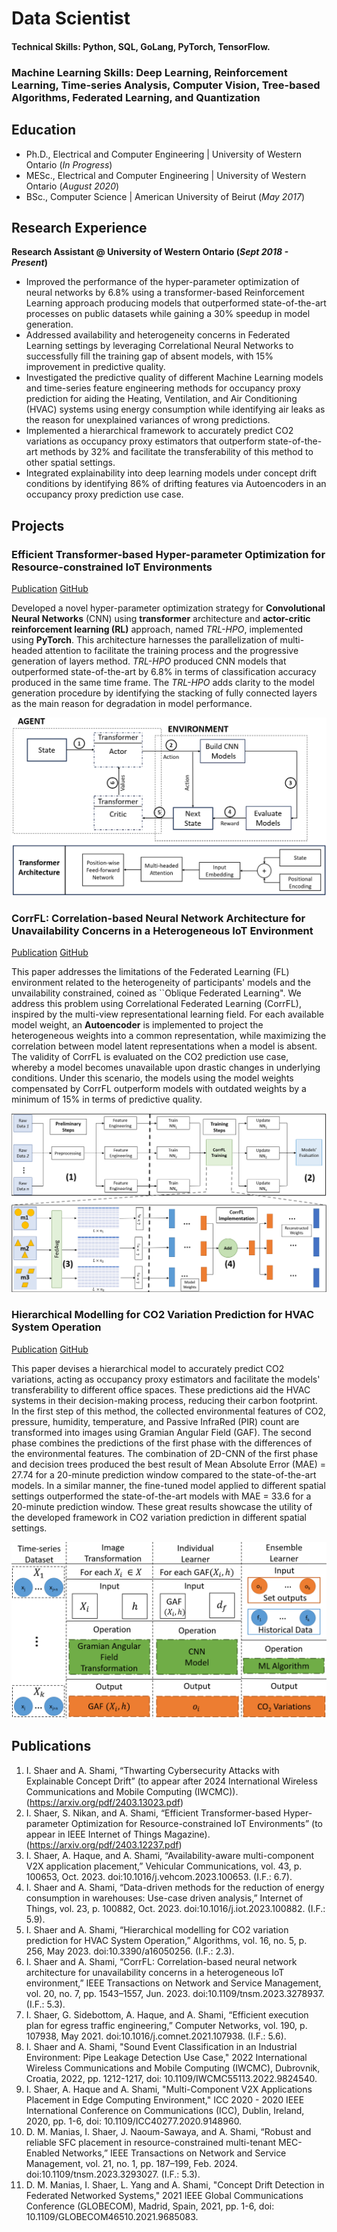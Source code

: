 # Data Scientist

#### Technical Skills: Python, SQL, GoLang, PyTorch, TensorFlow. 
### Machine Learning Skills: Deep Learning, Reinforcement Learning, Time-series Analysis, Computer Vision, Tree-based Algorithms, Federated Learning, and Quantization

## Education
- Ph.D., Electrical and Computer Engineering | University of Western Ontario (_In Progress_)
- MESc., Electrical and Computer Engineering | University of Western Ontario (_August 2020_)
- BSc., Computer Science | American University of Beirut (_May 2017_)						       		             		

## Research Experience
**Research Assistant @ University of Western Ontario (_Sept 2018 - Present_)**
- Improved the performance of the hyper-parameter optimization of neural networks by 6.8% using a transformer-based Reinforcement Learning approach producing models that outperformed state-of-the-art processes on public datasets while gaining a 30% speedup in model generation. 
- Addressed availability and heterogeneity concerns in Federated Learning settings by leveraging Correlational Neural Networks to successfully fill the training gap of absent models, with 15% improvement in predictive quality.  
- Investigated the predictive quality of different Machine Learning models and time-series feature engineering methods for occupancy proxy prediction for aiding the Heating, Ventilation, and Air Conditioning (HVAC) systems using energy consumption while identifying air leaks as the reason for unexplained variances of wrong predictions.
- Implemented a hierarchical framework to accurately predict CO2 variations as occupancy proxy estimators that outperform state-of-the-art methods by 32% and facilitate the transferability of this method to other spatial settings.
- Integrated explainability into deep learning models under concept drift conditions by identifying 86% of drifting features via Autoencoders in an occupancy proxy prediction use case.

## Projects
### Efficient Transformer-based Hyper-parameter Optimization for Resource-constrained IoT Environments
[Publication](https://arxiv.org/abs/2403.12237)
[GitHub](https://github.com/ibrahimshaer/TRL-HPO)

Developed a novel hyper-parameter optimization strategy for **Convolutional Neural Networks** (CNN) using **transformer** architecture and **actor-critic reinforcement learning (RL)** approach, named _TRL-HPO_, implemented using **PyTorch**. This architecture harnesses the parallelization of multi-headed attention to facilitate the training process and the progressive generation of layers method. _TRL-HPO_ produced CNN models that outperformed state-of-the-art by 6.8% in terms of classification accuracy produced in the same time frame. The _TRL-HPO_ adds clarity to the model generation procedure by identifying the stacking of fully connected layers as the main reason for degradation in model performance. 


![Architecture](/assets/img/architecture_v3.png)

### CorrFL: Correlation-based Neural Network Architecture for Unavailability Concerns in a Heterogeneous IoT Environment 
[Publication](https://arxiv.org/abs/2307.12149)
[GitHub](https://github.com/Western-OC2-Lab/CorrFL)

This paper addresses the limitations of the Federated Learning (FL) environment related to the heterogeneity of participants' models and the unvailability constrained, coined as ``Oblique Federated Learning". We address this problem using Correlational Federated Learning (CorrFL), inspired by the multi-view representational learning field. For each available model weight, an **Autoencoder** is implemented to project the heterogeneous weights into a common representation, while maximizing the correlation between model latent representations when a model is absent. The validity of CorrFL is evaluated on the CO2 prediction use case, whereby a model becomes unavailable upon drastic changes in underlying conditions. Under this scenario, the models using the model weights compensated by CorrFL outperform models with outdated weights by a minimum of 15% in terms of predictive quality. 

![Architecture](/assets/img/methodology_v3.png)


### Hierarchical Modelling for CO2 Variation Prediction for HVAC System Operation 
[Publication](https://www.mdpi.com/1999-4893/16/5/256)
[GitHub](https://github.com/Western-OC2-Lab/hierarchical-CO2)

This paper devises a hierarchical model to accurately predict CO2 variations, acting as occupancy proxy estimators and facilitate the models' transferability to different office spaces. These predictions aid the HVAC systems in their decision-making process, reducing their carbon footprint. In the first step of this method, the collected environmental features of CO2, pressure, humidity, temperature, and Passive InfraRed (PIR) count are transformed into images using Gramian Angular Field (GAF). The second phase combines the predictions of the first phase with the differences of the environmental features. The combination of 2D-CNN of the first phase and decision trees produced the best result of Mean Absolute Error (MAE) = 27.74 for a 20-minute prediction window compared to the state-of-the-art models. In a similar manner, the fine-tuned model applied to different spatial settings outperformed the state-of-the-art models with MAE = 33.6 for a 20-minute prediction window. These great results showcase the utility of the developed framework in CO2 variation prediction in different spatial settings.  

![Architecture](/assets/img/occupancy_methodology_r1.png)
<!--- ![Bike Study](/assets/img/bike_study.jpeg) -->


## Publications
1.	I. Shaer and A. Shami, “Thwarting Cybersecurity Attacks with Explainable Concept Drift” (to appear after 2024 International Wireless Communications and Mobile Computing (IWCMC)). (https://arxiv.org/pdf/2403.13023.pdf)
2.	I. Shaer, S. Nikan, and A. Shami, “Efficient Transformer-based Hyper-parameter Optimization for Resource-constrained IoT Environments” (to appear in IEEE Internet of Things Magazine). (https://arxiv.org/pdf/2403.12237.pdf)
3.	I. Shaer, A. Haque, and A. Shami, “Availability-aware multi-component V2X application placement,” Vehicular Communications, vol. 43, p. 100653, Oct. 2023. doi:10.1016/j.vehcom.2023.100653. (I.F.: 6.7).
4.	I. Shaer and A. Shami, “Data-driven methods for the reduction of energy consumption in warehouses: Use-case driven analysis,” Internet of Things, vol. 23, p. 100882, Oct. 2023. doi:10.1016/j.iot.2023.100882. (I.F.: 5.9).
5.	I. Shaer and A. Shami, “Hierarchical modelling for CO2 variation prediction for HVAC System Operation,” Algorithms, vol. 16, no. 5, p. 256, May 2023. doi:10.3390/a16050256. (I.F.: 2.3).
6.	I. Shaer and A. Shami, “CorrFL: Correlation-based neural network architecture for unavailability concerns in a heterogeneous IoT environment,” IEEE Transactions on Network and Service Management, vol. 20, no. 7, pp. 1543–1557, Jun. 2023. doi:10.1109/tnsm.2023.3278937. (I.F.: 5.3).
8.	I. Shaer, G. Sidebottom, A. Haque, and A. Shami, “Efficient execution plan for egress traffic engineering,” Computer Networks, vol. 190, p. 107938, May 2021. doi:10.1016/j.comnet.2021.107938. (I.F.: 5.6). 
9.	I. Shaer and A. Shami, "Sound Event Classification in an Industrial Environment: Pipe Leakage Detection Use Case," 2022 International Wireless Communications and Mobile Computing (IWCMC), Dubrovnik, Croatia, 2022, pp. 1212-1217, doi: 10.1109/IWCMC55113.2022.9824540.
10.	I. Shaer, A. Haque and A. Shami, "Multi-Component V2X Applications Placement in Edge Computing Environment," ICC 2020 - 2020 IEEE International Conference on Communications (ICC), Dublin, Ireland, 2020, pp. 1-6, doi: 10.1109/ICC40277.2020.9148960. 
11.	D. M. Manias, I. Shaer, J. Naoum-Sawaya, and A. Shami, “Robust and reliable SFC placement in resource-constrained multi-tenant MEC-Enabled Networks,” IEEE Transactions on Network and Service Management, vol. 21, no. 1, pp. 187–199, Feb. 2024. doi:10.1109/tnsm.2023.3293027. (I.F.: 5.3). 
12.	D. M. Manias, I. Shaer, L. Yang and A. Shami, "Concept Drift Detection in Federated Networked Systems," 2021 IEEE Global Communications Conference (GLOBECOM), Madrid, Spain, 2021, pp. 1-6, doi: 10.1109/GLOBECOM46510.2021.9685083.


